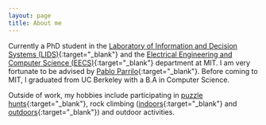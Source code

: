 ```yaml
---
layout: page
title: About me
---
```


Currently a PhD student in the [Laboratory of Information and Decision Systems
(LIDS)](https://lids.mit.edu/){:target="_blank"} and the [Electrical Engineering
and Computer Science (EECS)](https://www.eecs.mit.edu/){:target="_blank"}
department at MIT. I am very fortunate to be advised by [Pablo
Parrilo](https://www.mit.edu/~parrilo){:target="_blank"}. Before coming to MIT,
I graduated from UC Berkeley with a B.A in Computer Science.

Outside of work, my hobbies include participating in [puzzle
hunts](https://www.mit.edu/~puzzle/){:target="_blank"}, rock climbing
([indoors](https://docs.google.com/spreadsheets/d/1-481ziMjBVhChGPpZvLflok6zUk2u0WBeGKuDXUmEhU/edit?usp=sharing){:target="_blank"}
and
[outdoors](https://www.mountainproject.com/user/201277033/chenyang-yuan){:target="_blank"})
and outdoor activities.
